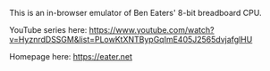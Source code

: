 This is an in-browser emulator of Ben Eaters' 8-bit breadboard CPU.

YouTube series here: https://www.youtube.com/watch?v=HyznrdDSSGM&list=PLowKtXNTBypGqImE405J2565dvjafglHU

Homepage here: https://eater.net
